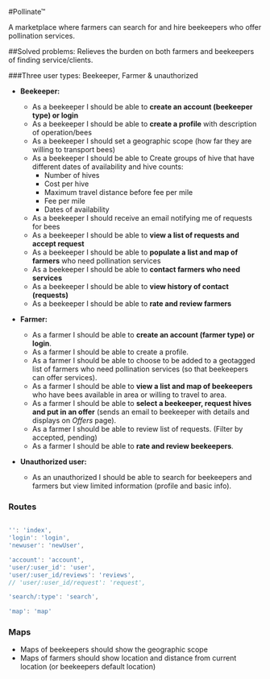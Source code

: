 #Pollinate™

A marketplace where farmers can search for and hire beekeepers who offer pollination services.

##Solved problems:
Relieves the burden on both farmers and beekeepers of finding service/clients.

###Three user types: Beekeeper, Farmer & unauthorized

- **Beekeeper:**
	
	- As a beekeeper I should be able to **create an account (beekeeper type) or login**
	- As a beekeeper I should be able to **create a profile** with description of operation/bees
	- As a beekeeper I should set a geographic scope (how far they are willing to transport bees)
	- As a beekeeper I should be able to Create groups of hive that have different dates of availability and hive counts:
		- Number of hives
		- Cost per hive
		- Maximum travel distance before fee per mile
		- Fee per mile
		- Dates of availability
	- As a beekeeper I should receive an email notifying me of requests for bees
	- As a beekeeper I should be able to **view a list of requests and accept request**
	- As a beekeeper I should be able to **populate a list and map of farmers** who need pollination services
	- As a beekeeper I should be able to **contact farmers who need services**
	- As a beekeeper I should be able to **view history of contact (requests)**
	- As a beekeeper I should be able to **rate and review farmers**

- **Farmer:**
	- As a farmer I should be able to **create an account (farmer type) or login**.
	- As a farmer I should be able to create a profile.
	- As a farmer I should be able to choose to be added to a geotagged list of farmers who need pollination services (so that beekeepers can offer services).
	- As a farmer I should be able to **view a list and map of beekeepers** who have bees available in area or willing to travel to area.
	- As a farmer I should be able to **select a beekeeper, request hives and put in an offer** (sends an email to beekeeper with details and displays on *Offers* page).
	- As a farmer I should be able to review list of requests. (Filter by accepted, pending)
	- As a farmer I should be able to **rate and review beekeepers**.

- **Unauthorized user:**
	- As an unauthorized I should be able to search for beekeepers and farmers but view limited information (profile and basic info). 

### Routes

```js

'': 'index',
'login': 'login',
'newuser': 'newUser',

'account': 'account',
'user/:user_id': 'user',
'user/:user_id/reviews': 'reviews',
// 'user/:user_id/request': 'request',

'search/:type': 'search',

'map': 'map'


```
### Maps
- Maps of beekeepers should show the geographic scope
- Maps of farmers should show location and distance from current location (or beekeepers default location)

